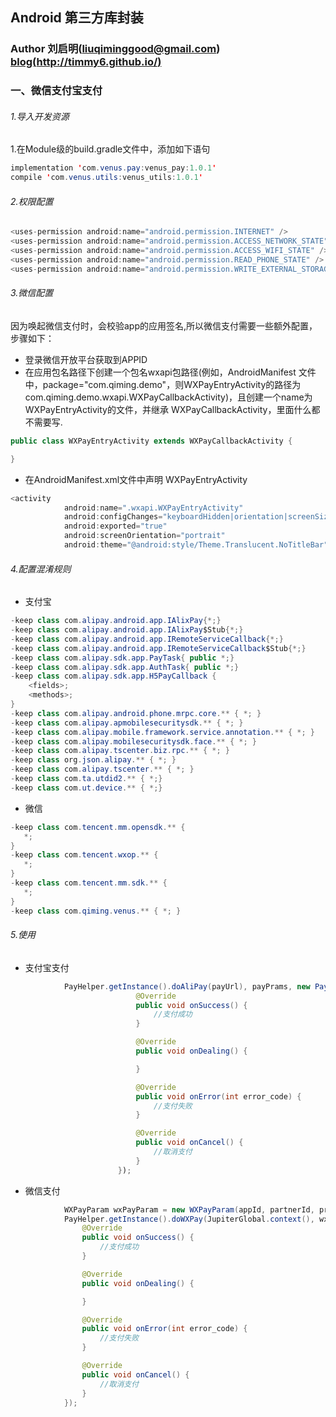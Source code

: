 ## Android  第三方库封装
### Author 刘启明(liuqiminggood@gmail.com) [blog(http://timmy6.github.io/)](http://timmy6.github.io/)

### 一、微信支付宝支付
###### 1.导入开发资源
1.在Module级的build.gradle文件中，添加如下语句
```java
implementation 'com.venus.pay:venus_pay:1.0.1'
compile 'com.venus.utils:venus_utils:1.0.1'
```

###### 2.权限配置
```java
<uses-permission android:name="android.permission.INTERNET" />
<uses-permission android:name="android.permission.ACCESS_NETWORK_STATE" />
<uses-permission android:name="android.permission.ACCESS_WIFI_STATE" />
<uses-permission android:name="android.permission.READ_PHONE_STATE" />
<uses-permission android:name="android.permission.WRITE_EXTERNAL_STORAGE" />
```

###### 3.微信配置
因为唤起微信支付时，会校验app的应用签名,所以微信支付需要一些额外配置，步骤如下：
- 登录微信开放平台获取到APPID
- 在应用包名路径下创建一个包名wxapi包路径(例如，AndroidManifest 文件中，package="com.qiming.demo"，则WXPayEntryActivity的路径为com.qiming.demo.wxapi.WXPayCallbackActivity)，且创建一个name为WXPayEntryActivity的文件，并继承 WXPayCallbackActivity，里面什么都不需要写.
```java
public class WXPayEntryActivity extends WXPayCallbackActivity {

}
```
- 在AndroidManifest.xml文件中声明 WXPayEntryActivity
```java
<activity
            android:name=".wxapi.WXPayEntryActivity"
            android:configChanges="keyboardHidden|orientation|screenSize"
            android:exported="true"
            android:screenOrientation="portrait"
            android:theme="@android:style/Theme.Translucent.NoTitleBar" />
```

###### 4.配置混淆规则
- 支付宝
```java
-keep class com.alipay.android.app.IAlixPay{*;}
-keep class com.alipay.android.app.IAlixPay$Stub{*;}
-keep class com.alipay.android.app.IRemoteServiceCallback{*;}
-keep class com.alipay.android.app.IRemoteServiceCallback$Stub{*;}
-keep class com.alipay.sdk.app.PayTask{ public *;}
-keep class com.alipay.sdk.app.AuthTask{ public *;}
-keep class com.alipay.sdk.app.H5PayCallback {
    <fields>;
    <methods>;
}
-keep class com.alipay.android.phone.mrpc.core.** { *; }
-keep class com.alipay.apmobilesecuritysdk.** { *; }
-keep class com.alipay.mobile.framework.service.annotation.** { *; }
-keep class com.alipay.mobilesecuritysdk.face.** { *; }
-keep class com.alipay.tscenter.biz.rpc.** { *; }
-keep class org.json.alipay.** { *; }
-keep class com.alipay.tscenter.** { *; }
-keep class com.ta.utdid2.** { *;}
-keep class com.ut.device.** { *;}
```

- 微信
```java
-keep class com.tencent.mm.opensdk.** {
   *;
}
-keep class com.tencent.wxop.** {
   *;
}
-keep class com.tencent.mm.sdk.** {
   *;
}
-keep class com.qiming.venus.** { *; }
```

###### 5.使用
- 支付宝支付
```java
			PayHelper.getInstance().doAliPay(payUrl), payPrams, new PayResultCallBack() {
			                @Override
			                public void onSuccess() {
			                	//支付成功
			                }

			                @Override
			                public void onDealing() {

			                }

			                @Override
			                public void onError(int error_code) {
			                	//支付失败
			                }

			                @Override
			                public void onCancel() {
			                	//取消支付
			                }
			            });
```

- 微信支付
```java
            WXPayParam wxPayParam = new WXPayParam(appId, partnerId, prepayId, packageValue, nonceStr, timeStamp, sign);
            PayHelper.getInstance().doWXPay(JupiterGlobal.context(), wxPayParam, new PayResultCallBack() {
                @Override
                public void onSuccess() {
                	//支付成功
                }

                @Override
                public void onDealing() {

                }

                @Override
                public void onError(int error_code) {
                	//支付失败
                }

                @Override
                public void onCancel() {
                	//取消支付
                }
            });
```
